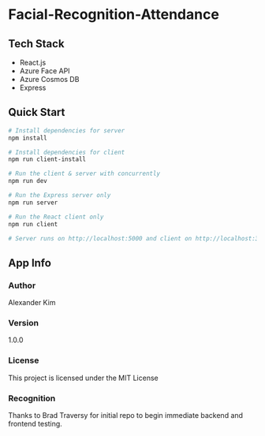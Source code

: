 # Facial-Recognition-Attendance 

## Tech Stack
- React.js
- Azure Face API
- Azure Cosmos DB
- Express

## Quick Start
``` bash
# Install dependencies for server
npm install

# Install dependencies for client
npm run client-install

# Run the client & server with concurrently
npm run dev

# Run the Express server only
npm run server

# Run the React client only
npm run client

# Server runs on http://localhost:5000 and client on http://localhost:3000
```

## App Info

### Author

Alexander Kim

### Version

1.0.0

### License

This project is licensed under the MIT License

### Recognition
Thanks to Brad Traversy for initial repo to begin immediate backend and frontend testing.
